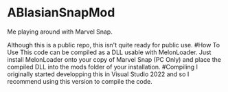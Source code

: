 # ABlasianSnapMod
Me playing around with Marvel Snap.

Although this is a public repo, this isn't quite ready for public use. 
#How To Use
This code can be compiled as a DLL usable with MelonLoader. Just install MelonLoader onto your copy of Marvel Snap (PC Only) and place the compiled DLL into the mods folder of your installation.
#Compiling
I originally started developping this in Visual Studio 2022 and so I recommend using this version to compile the code.
